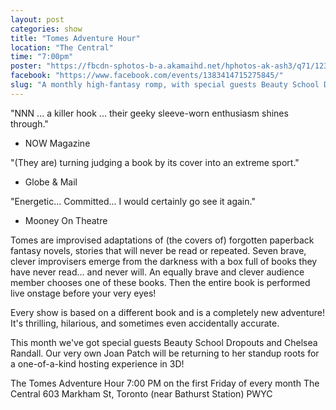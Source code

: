 ```yaml
---
layout: post
categories: show
title: "Tomes Adventure Hour"
location: "The Central"
time: "7:00pm"
poster: "https://fbcdn-sphotos-b-a.akamaihd.net/hphotos-ak-ash3/q71/1235451_400131326754522_685052477_n.jpg"
facebook: "https://www.facebook.com/events/1383414715275845/"
slug: "A monthly high-fantasy romp, with special guests Beauty School Dropouts and Chelsea Randall"
---
```


"NNN ... a killer hook ... their geeky sleeve-worn enthusiasm shines through."
- NOW Magazine

"(They are) turning judging a book by its cover into an extreme sport."
- Globe & Mail

"Energetic... Committed... I would certainly go see it again."
- Mooney On Theatre

Tomes are improvised adaptations of (the covers of) forgotten paperback fantasy novels, stories that will never be read or repeated. Seven brave, clever improvisers emerge from the darkness with a box full of books they have never read... and never will. An equally brave and clever audience member chooses one of these books. Then the entire book is performed live onstage before your very eyes!

Every show is based on a different book and is a completely new adventure! It's thrilling, hilarious, and sometimes even accidentally accurate.

This month we've got special guests Beauty School Dropouts and Chelsea Randall. Our very own Joan Patch will be returning to her standup roots for a one-of-a-kind hosting experience in 3D!

The Tomes Adventure Hour
7:00 PM on the first Friday of every month
The Central
603 Markham St, Toronto (near Bathurst Station)
PWYC